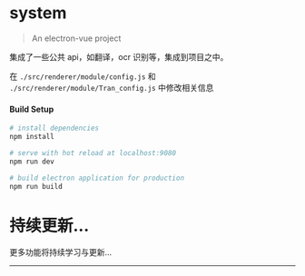 # system

> An electron-vue project

集成了一些公共 api，如翻译，ocr 识别等，集成到项目之中。

在 `./src/renderer/module/config.js` 和 `./src/renderer/module/Tran_config.js` 中修改相关信息

#### Build Setup

```bash
# install dependencies
npm install

# serve with hot reload at localhost:9080
npm run dev

# build electron application for production
npm run build

```

# 持续更新...

更多功能将持续学习与更新...

---
